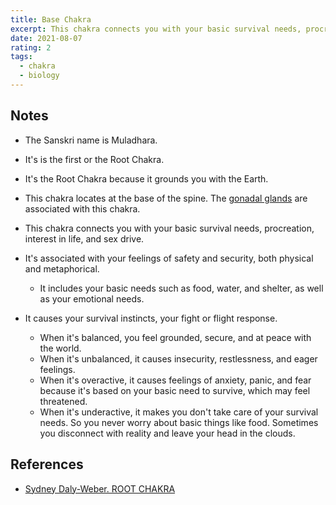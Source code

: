 ```yaml
---
title: Base Chakra
excerpt: This chakra connects you with your basic survival needs, procreation, interest in life, and sex drive.
date: 2021-08-07
rating: 2
tags:
  - chakra
  - biology
---
```


## Notes

- The Sanskri name is Muladhara.

- It's is the first or the Root Chakra.

- It's the Root Chakra because it grounds you with the Earth.

- This chakra locates at the base of the spine. The [gonadal glands](/zettelkasten/gonads) are associated with this chakra.

- This chakra connects you with your basic survival needs, procreation, interest in life, and sex drive.

- It's associated with your feelings of safety and security, both physical and metaphorical.

  - It includes your basic needs such as food, water, and shelter, as well as your emotional needs.

- It causes your survival instincts, your fight or flight response.
  - When it's balanced, you feel grounded, secure, and at peace with the world.
  - When it's unbalanced, it causes insecurity, restlessness, and eager feelings.
  - When it's overactive, it causes feelings of anxiety, panic, and fear because it's based on your basic need to survive, which may feel threatened.
  - When it's underactive, it makes you don't take care of your survival needs. So you never worry about basic things like food. Sometimes you disconnect with reality and leave your head in the clouds.

## References

- [Sydney Daly-Weber. ROOT CHAKRA](https://www.smallseedbar.com/blog/root-chakra)
